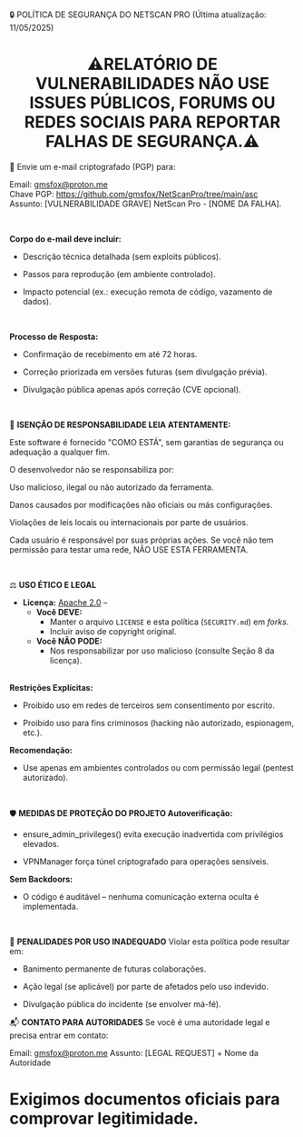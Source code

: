 🔒 POLÍTICA DE SEGURANÇA DO NETSCAN PRO
(Última atualização: 11/05/2025)

<h1 align="center">⚠️RELATÓRIO DE VULNERABILIDADES
NÃO USE ISSUES PÚBLICOS, FORUMS OU REDES SOCIAIS PARA REPORTAR FALHAS DE SEGURANÇA.⚠️</h1>

📧 Envie um e-mail criptografado (PGP) para:

Email: gmsfox@proton.me<br/>
Chave PGP: https://github.com/gmsfox/NetScanPro/tree/main/asc <br/>
Assunto: [VULNERABILIDADE GRAVE] NetScan Pro - [NOME DA FALHA].

<br/>

**Corpo do e-mail deve incluir:**

- Descrição técnica detalhada (sem exploits públicos).

- Passos para reprodução (em ambiente controlado).

- Impacto potencial (ex.: execução remota de código, vazamento de dados).

<br/>


**Processo de Resposta:**

- Confirmação de recebimento em até 72 horas.

- Correção priorizada em versões futuras (sem divulgação prévia).

- Divulgação pública apenas após correção (CVE opcional).

  <br/>

🔐 **ISENÇÃO DE RESPONSABILIDADE
LEIA ATENTAMENTE:**

Este software é fornecido "COMO ESTÁ", sem garantias de segurança ou adequação a qualquer fim.

O desenvolvedor não se responsabiliza por:

Uso malicioso, ilegal ou não autorizado da ferramenta.

Danos causados por modificações não oficiais ou más configurações.

Violações de leis locais ou internacionais por parte de usuários.

Cada usuário é responsável por suas próprias ações. Se você não tem permissão para testar uma rede, NÃO USE ESTA FERRAMENTA.

<br/>

⚖️ **USO ÉTICO E LEGAL**
- **Licença:** [Apache 2.0](LICENSE) –
  - **Você DEVE:**
    - Manter o arquivo `LICENSE` e esta política (`SECURITY.md`) em *forks*.
    - Incluir aviso de copyright original.
  - **Você NÃO PODE:**
    - Nos responsabilizar por uso malicioso (consulte Seção 8 da licença).
    <br/>
**Restrições Explícitas:**

- Proibido uso em redes de terceiros sem consentimento por escrito.

- Proibido uso para fins criminosos (hacking não autorizado, espionagem, etc.).

**Recomendação:**

- Use apenas em ambientes controlados ou com permissão legal (pentest autorizado).

   <br/>

🛡️ **MEDIDAS DE PROTEÇÃO DO PROJETO
Autoverificação:**

- ensure_admin_privileges() evita execução inadvertida com privilégios elevados.

- VPNManager força túnel criptografado para operações sensíveis.

**Sem Backdoors:**

- O código é auditável – nenhuma comunicação externa oculta é implementada.

<br/>

📌 **PENALIDADES POR USO INADEQUADO**
Violar esta política pode resultar em:

- Banimento permanente de futuras colaborações.

- Ação legal (se aplicável) por parte de afetados pelo uso indevido.

- Divulgação pública do incidente (se envolver má-fé).

📬 **CONTATO PARA AUTORIDADES**
Se você é uma autoridade legal e precisa entrar em contato:

Email: gmsfox@proton.me
Assunto: [LEGAL REQUEST] + Nome da Autoridade
<h1>Exigimos documentos oficiais para comprovar legitimidade.</h1>
